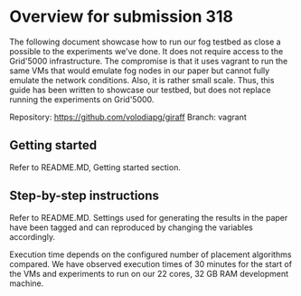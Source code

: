 # Overview for submission 318

The following document showcase how to run our fog testbed as close a possible to
the experiments we've done. It does not require access to the Grid'5000 infrastructure.
The compromise is that it uses vagrant to run the same VMs that would emulate
fog nodes in our paper but cannot fully emulate the network conditions. Also, it
is rather small scale. Thus, this guide has been written to showcase our
testbed, but does not replace running the experiments on Grid'5000.

Repository: https://github.com/volodiapg/giraff
Branch: vagrant

## Getting started

Refer to README.MD, Getting started section.

## Step-by-step instructions

Refer to README.MD. Settings used for generating the results in the paper have
been tagged and can reproduced by changing the variables accordingly.

Execution time depends on the configured number of placement algorithms
compared. We have observed execution times of 30 minutes for the start of the
VMs and experiments to run on our 22 cores, 32 GB RAM development machine.
